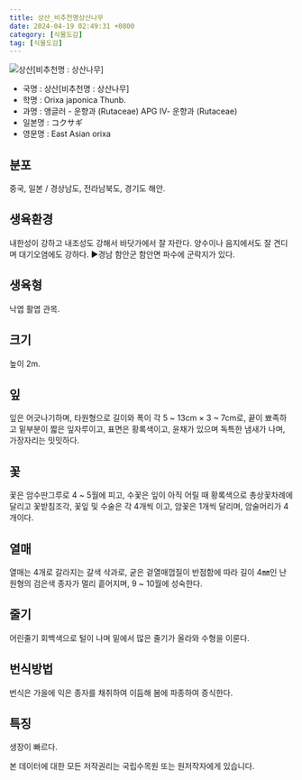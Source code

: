 ```yaml
---
title: 상산_비추천명상산나무
date: 2024-04-19 02:49:31 +0800
category: [식물도감]
tag: [식물도감]
---
```




![상산[비추천명 : 상산나무]](/fileUpload/plants/basic/Rutaceae/Orixa/12152/12152_4_th2.JPG)
- 국명 : 상산[비추천명 : 상산나무]
- 학명 : Orixa japonica Thunb.
- 과명 : 앵글러 - 운향과 (Rutaceae) APG Ⅳ- 운향과 (Rutaceae)
- 일본명 : コクサギ
- 영문명 : East Asian orixa


## 분포
중국, 일본 / 경상남도, 전라남북도, 경기도 해안.
## 생육환경
내한성이 강하고 내조성도 강해서 바닷가에서 잘 자란다. 양수이나 음지에서도 잘 견디며 대기오염에도 강하다.▶경남 함안군 함안면 파수에 군락지가 있다.
## 생육형
낙엽 활엽 관목.
## 크기
높이 2m.
## 잎
잎은 어긋나기하며, 타원형으로 길이와 폭이 각 5 ~ 13cm × 3 ~ 7cm로, 끝이 뾰족하고 밑부분이 짧은 잎자루이고, 표면은 황록색이고, 윤채가 있으며 독특한 냄새가 나며, 가장자리는 밋밋하다.
## 꽃
꽃은 암수딴그루로 4 ~ 5월에 피고, 수꽃은 잎이 아직 어릴 때 황록색으로 총상꽃차례에 달리고 꽃받침조각, 꽃잎 및 수술은 각 4개씩 이고, 암꽃은 1개씩 달리며, 암술머리가4개이다.
## 열매
열매는 4개로 갈라지는 갈색 삭과로, 굳은 겉열매껍질이 반점함에 따라 길이 4㎜인 난원형의 검은색 종자가 멀리 흩어지며, 9 ~ 10월에 성숙한다.
## 줄기
어린줄기 회백색으로 털이 나며 밑에서 많은 줄기가 올라와 수형을 이룬다.
## 번식방법
번식은 가을에 익은 종자를 채취하여 이듬해 봄에 파종하여 증식한다.
## 특징
생장이 빠르다.






본 데이터에 대한 모든 저작권리는 국립수목원 또는 원저작자에게 있습니다.
